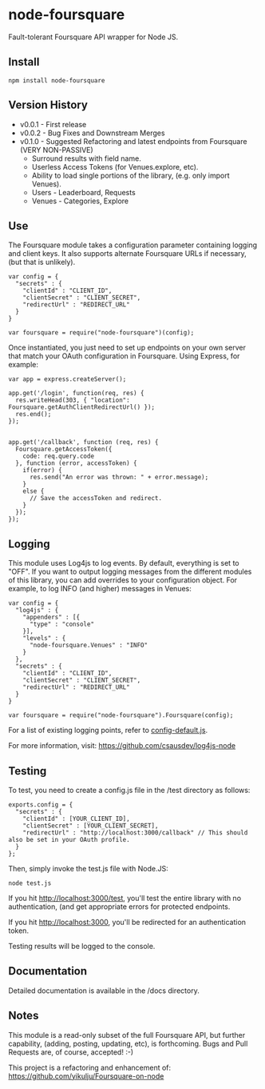 node-foursquare
==================

Fault-tolerant Foursquare API wrapper for Node JS.


Install
-------

    npm install node-foursquare

Version History
---------------

*  v0.0.1 - First release
*  v0.0.2 - Bug Fixes and Downstream Merges
*  v0.1.0 - Suggested Refactoring and latest endpoints from Foursquare (VERY NON-PASSIVE)
    * Surround results with field name.
    * Userless Access Tokens (for Venues.explore, etc).
    * Ability to load single portions of the library, (e.g. only import Venues).
    * Users - Leaderboard, Requests
    * Venues - Categories, Explore


Use
---

The Foursquare module takes a configuration parameter containing logging and client keys. It also supports alternate
Foursquare URLs if necessary, (but that is unlikely).

    var config = {
      "secrets" : {
        "clientId" : "CLIENT_ID",
        "clientSecret" : "CLIENT_SECRET",
        "redirectUrl" : "REDIRECT_URL"
      }
    }

    var foursquare = require("node-foursquare")(config);

Once instantiated, you just need to set up endpoints on your own server that match your OAuth configuration
in Foursquare.  Using Express, for example:

    var app = express.createServer();

    app.get('/login', function(req, res) {
      res.writeHead(303, { "location": Foursquare.getAuthClientRedirectUrl() });
      res.end();
    });


    app.get('/callback', function (req, res) {
      Foursquare.getAccessToken({
        code: req.query.code
      }, function (error, accessToken) {
        if(error) {
          res.send("An error was thrown: " + error.message);
        }
        else {
          // Save the accessToken and redirect.
        }
      });
    });

Logging
-------

This module uses Log4js to log events. By default, everything is set to "OFF". If you want to output logging messages
from the different modules of this library, you can add overrides to your configuration object.  For example, to log
INFO (and higher) messages in Venues:

    var config = {
      "log4js" : {
        "appenders" : [{
          "type" : "console"
        }],
        "levels" : {
          "node-foursquare.Venues" : "INFO"
        }
      },
      "secrets" : {
        "clientId" : "CLIENT_ID",
        "clientSecret" : "CLIENT_SECRET",
        "redirectUrl" : "REDIRECT_URL"
      }
    }

    var foursquare = require("node-foursquare").Foursquare(config);

For a list of existing logging points, refer to [config-default.js](https://github.com/clintandrewhall/node-foursquare/blob/master/lib/config-default.js).

For more information, visit: https://github.com/csausdev/log4js-node

Testing
-------

To test, you need to create a config.js file in the /test directory as follows:

    exports.config = {
      "secrets" : {
        "clientId" : [YOUR_CLIENT_ID],
        "clientSecret" : [YOUR_CLIENT_SECRET],
        "redirectUrl" : "http://localhost:3000/callback" // This should also be set in your OAuth profile.
      }
    };

Then, simply invoke the test.js file with Node.JS:

    node test.js

If you hit [http://localhost:3000/test](http://localhost:3000/test), you'll test the entire library with no authentication, (and get appropriate
errors for protected endpoints.

If you hit [http://localhost:3000](http://localhost:3000), you'll be redirected for an authentication token.

Testing results will be logged to the console.

Documentation
-------------

Detailed documentation is available in the /docs directory.

Notes
-----

This module is a read-only subset of the full Foursquare API, but further capability, (adding, posting, updating, etc),
is forthcoming. Bugs and Pull Requests are, of course, accepted! :-)

This project is a refactoring and enhancement of: https://github.com/yikulju/Foursquare-on-node